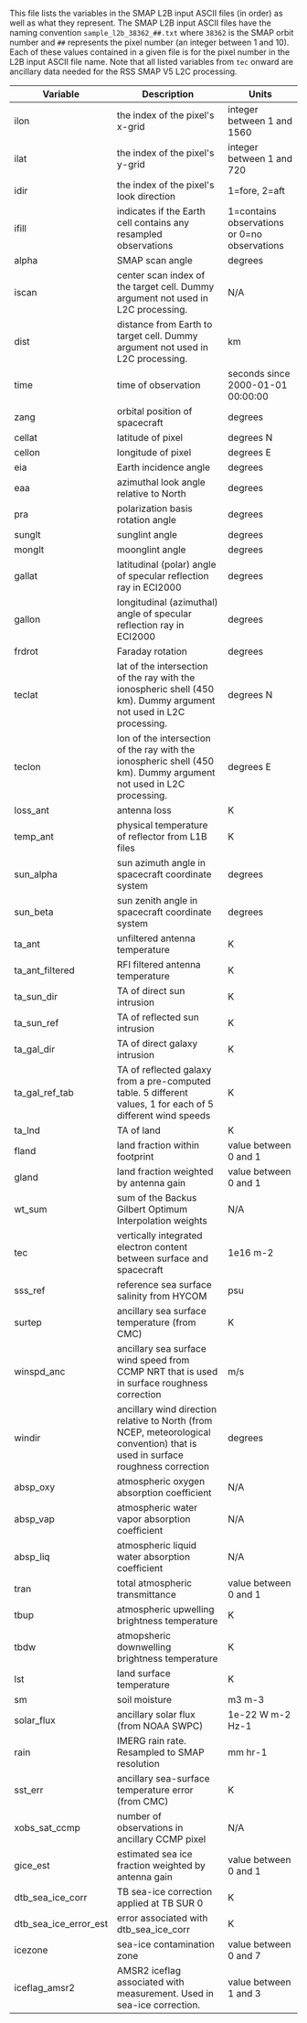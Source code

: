 This file lists the variables in the SMAP L2B input ASCII files (in order) as well as what they represent.
The SMAP L2B input ASCII files have the naming convention `sample_l2b_38362_##.txt` where `38362` is the SMAP
orbit number and `##` represents the pixel number (an integer between 1 and 10).
Each of these values contained in a given file is for the pixel number in the L2B input ASCII file name.
Note that all listed variables from `tec` onward are ancillary data needed for the RSS SMAP V5 L2C processing.

| Variable | Description | Units |
| --- | --- | --- |
| ilon | the index of the pixel's x-grid | integer between 1 and 1560 |
| ilat | the index of the pixel's y-grid | integer between 1 and 720 |
| idir | the index of the pixel's look direction | 1=fore, 2=aft |
| ifill | indicates if the Earth cell contains any resampled observations | 1=contains observations or 0=no observations |
| alpha | SMAP scan angle | degrees |
| iscan | center scan index of the target cell. Dummy argument not used in L2C processing. | N/A |
| dist | distance from Earth to target cell.  Dummy argument not used in L2C processing. | km |
| time | time of observation | seconds since 2000-01-01 00:00:00 |
| zang | orbital position of spacecraft | degrees |
| cellat | latitude of pixel | degrees N |
| cellon | longitude of pixel | degrees E |
| eia | Earth incidence angle | degrees |
| eaa | azimuthal look angle relative to North | degrees |
| pra | polarization basis rotation angle | degrees |
| sunglt | sunglint angle | degrees |
| monglt | moonglint angle | degrees |
| gallat | latitudinal (polar) angle of specular reflection ray in ECI2000 | degrees |
| gallon | longitudinal (azimuthal) angle of specular reflection ray in ECI2000 | degrees |
| frdrot | Faraday rotation | degrees |
| teclat | lat of the intersection of the ray with the ionospheric shell (450 km). Dummy argument not used in L2C processing. | degrees N |
| teclon | lon of the intersection of the ray with the ionospheric shell (450 km). Dummy argument not used in L2C processing. | degrees E |
| loss_ant | antenna loss | K |
| temp_ant | physical temperature of reflector from L1B files | K |
| sun_alpha | sun azimuth angle in spacecraft coordinate system | degrees |
| sun_beta | sun zenith angle in spacecraft coordinate system | degrees |
| ta_ant | unfiltered antenna temperature | K |
| ta_ant_filtered | RFI filtered antenna temperature | K |
| ta_sun_dir | TA of direct sun intrusion | K |
| ta_sun_ref | TA of reflected sun intrusion | K |
| ta_gal_dir | TA of direct galaxy intrusion | K |
| ta_gal_ref_tab | TA of reflected galaxy from a pre-computed table. 5 different values, 1 for each of 5 different wind speeds | K |
| ta_lnd | TA of land | K |
| fland | land fraction within footprint | value between 0 and 1 |
| gland | land fraction weighted by antenna gain | value between 0 and 1 |
| wt_sum | sum of the Backus Gilbert Optimum Interpolation weights | N/A |
| tec | vertically integrated electron content between surface and spacecraft | 1e16 m-2 |
| sss_ref | reference sea surface salinity from HYCOM | psu |
| surtep | ancillary sea surface temperature (from CMC) | K |
| winspd_anc | ancillary sea surface wind speed from CCMP NRT that is used in surface roughness correction | m/s |
| windir | ancillary wind direction relative to North (from NCEP, meteorological convention) that is used in surface roughness correction | degrees |
| absp_oxy | atmospheric oxygen absorption coefficient | N/A |
| absp_vap | atmospheric water vapor absorption coefficient | N/A |
| absp_liq | atmospheric liquid water absorption coefficient | N/A |
| tran | total atmospheric transmittance | value between 0 and 1 |
| tbup | atmospheric upwelling brightness temperature | K |
| tbdw | atmopsheric downwelling brightness temperature | K |
| lst | land surface temperature | K |
| sm | soil moisture | m3 m-3 |
| solar_flux | ancillary solar flux (from NOAA SWPC) | 1e-22 W m-2 Hz-1 |
| rain | IMERG rain rate. Resampled to SMAP resolution | mm hr-1 |
| sst_err | ancillary sea-surface temperature error (from CMC) | K |
| xobs_sat_ccmp | number of observations in ancillary CCMP pixel | N/A |
| gice_est | estimated sea ice fraction weighted by antenna gain | value between 0 and 1 |
| dtb_sea_ice_corr | TB sea-ice correction applied at TB SUR 0 | K |
| dtb_sea_ice_error_est | error associated with dtb_sea_ice_corr | K |
| icezone | sea-ice contamination zone | value between 0 and 7 |
| iceflag_amsr2 | AMSR2 iceflag associated with measurement.  Used in sea-ice correction. | value between 1 and 3 |
